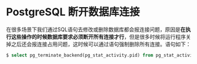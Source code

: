 # PostgreSQL 断开数据库连接

在很多场景下我们通过SQL语句去修改或删除数据库都会报连接问题，原因是**在执行这些操作的时候数据库要求必须断开所有连接才行**，但是很多时候将运行程序关掉之后还会报连接占用问题，这时候可以通过语句强制删除所有连接。语句如下：

``` sql
$ select pg_terminate_backend(pg_stat_activity.pid) from pg_stat_activity where datname='db_name' and pid<>pg_backend_pid();
```
